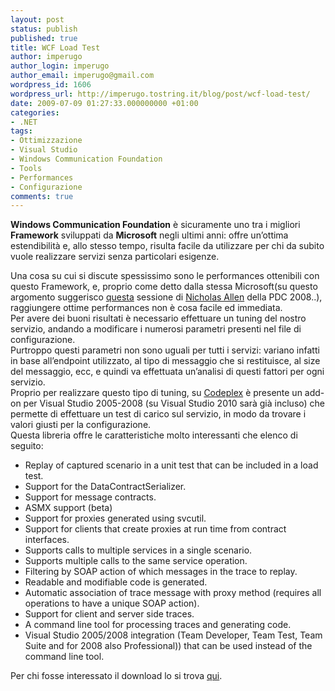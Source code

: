 ```yaml
---
layout: post
status: publish
published: true
title: WCF Load Test
author: imperugo
author_login: imperugo
author_email: imperugo@gmail.com
wordpress_id: 1606
wordpress_url: http://imperugo.tostring.it/blog/post/wcf-load-test/
date: 2009-07-09 01:27:33.000000000 +01:00
categories:
- .NET
tags:
- Ottimizzazione
- Visual Studio
- Windows Communication Foundation
- Tools
- Performances
- Configurazione
comments: true
---
```

<p><strong>Windows Communication Foundation</strong> &egrave; sicuramente uno tra i migliori <strong>Framework</strong> sviluppati da <strong>Microsoft</strong> negli ultimi anni: offre un&rsquo;ottima estendibilit&agrave; e, allo stesso tempo, risulta facile da utilizzare per chi da subito vuole realizzare servizi senza particolari esigenze.     </p>
<p>Una cosa su cui si discute spessissimo sono le performances ottenibili con questo Framework, e, proprio come detto dalla stessa Microsoft(su questo argomento suggerisco <a target="_blank" rel="nofollow" href="http://channel9.msdn.com/pdc2008/TL38/">questa</a> sessione di <a target="_blank" rel="nofollow" href="http://blogs.msdn.com/drnick/" title="Nicholas Allen">Nicholas Allen</a> della PDC 2008..), raggiungere ottime performances non &egrave; cosa facile ed immediata.     <br />
Per avere dei buoni risultati &egrave; necessario effettuare un tuning del nostro servizio, andando a modificare i numerosi parametri presenti nel file di configurazione.     <br />
Purtroppo questi parametri non sono uguali per tutti i servizi: variano infatti in base all&rsquo;endpoint utilizzato, al tipo di messaggio che si restituisce, al size del messaggio, ecc, e quindi va effettuata un&rsquo;analisi di questi fattori per ogni servizio.     <br />
Proprio per realizzare questo tipo di tuning, su <a target="_blank" rel="nofollow" href="http://www.codeplex.com/" title="Codeplex">Codeplex</a> &egrave; presente un add-on per Visual Studio 2005-2008 (su Visual Studio 2010 sar&agrave; gi&agrave; incluso) che permette di effettuare un test di carico sul servizio, in modo da trovare i valori giusti per la configurazione.     <br />
Questa libreria offre le caratteristiche molto interessanti che elenco di seguito:</p>
<ul>
    <li>Replay of captured scenario in a unit test that can be included in a load test.</li>
    <li>Support for the DataContractSerializer.</li>
    <li>Support for message contracts.</li>
    <li>ASMX support (beta)</li>
    <li>Support for proxies generated using svcutil.</li>
    <li>Support for clients that create proxies at run time from contract interfaces.</li>
    <li>Supports calls to multiple services in a single scenario.</li>
    <li>Supports multiple calls to the same service operation.</li>
    <li>Filtering by SOAP action of which messages in the trace to replay.</li>
    <li>Readable and modifiable code is generated.</li>
    <li>Automatic association of trace message with proxy method (requires all operations to have a unique SOAP action).</li>
    <li>Support for client and server side traces.</li>
    <li>A command line tool for processing traces and generating code.</li>
    <li>Visual Studio 2005/2008 integration (Team Developer, Team Test, Team Suite and for 2008 also Professional)) that can be used instead of the command line tool.</li>
</ul>
<p>Per chi fosse interessato il download lo si trova <a target="_blank" rel="nofollow" href="http://wcfloadtest.codeplex.com/">qui</a>.</p>
